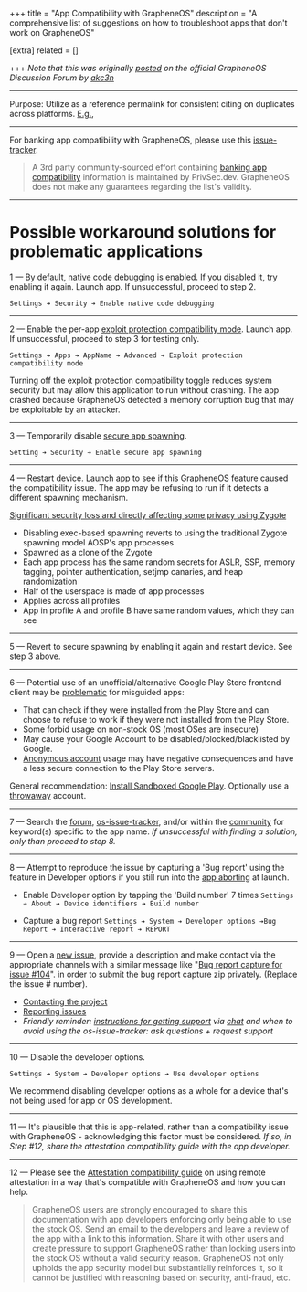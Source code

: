 +++
title = "App Compatibility with GrapheneOS"
description = "A comprehensive list of suggestions on how to troubleshoot apps that don't work on GrapheneOS"

[extra]
related = []

+++
_Note that this was originally [posted](https://discuss.grapheneos.org/d/8330-app-compatibility-with-grapheneos) on the official GrapheneOS Discussion Forum by [akc3n](https://discuss.grapheneos.org/u/akc3n)_

---

Purpose: Utilize as a reference permalink for consistent citing on duplicates across platforms. [E.g.](https://github.com/GrapheneOS/os-issue-tracker/issues/2578#issuecomment-1772174718),

---

For banking app compatibility with GrapheneOS, please use this [issue-tracker](https://github.com/PrivSec-dev/banking-apps-compat-report).

> A 3rd party community-sourced effort containing [banking app compatibility](https://privsec.dev/posts/android/banking-applications-compatibility-with-grapheneos/) information is maintained by PrivSec.dev. GrapheneOS does not make any guarantees regarding the list's validity.

---

# Possible workaround solutions for problematic applications

1 — By default, [native code debugging](https://grapheneos.org/usage#banking-apps) is enabled. If you disabled it, try enabling it again. Launch app. If unsuccessful, proceed to step 2.

`Settings ➔ Security ➔ Enable native code debugging`

---

2 — Enable the per-app [exploit protection compatibility mode](https://grapheneos.org/usage#bugs-uncovered-by-security-features). Launch app. If unsuccessful, proceed to step 3 for testing only.

`Settings ➔ Apps ➔ AppName ➔ Advanced ➔ Exploit protection compatibility mode`

Turning off the exploit protection compatibility toggle reduces system security but may allow this application to run without crashing. The app crashed because GrapheneOS detected a memory corruption bug that may be exploitable by an attacker.

---

3 — Temporarily disable [secure app spawning](https://grapheneos.org/usage#exec-spawning).

`Setting ➔ Security ➔ Enable secure app spawning`

---

4 — Restart device. Launch app to see if this GrapheneOS feature caused the compatibility issue. The app may be refusing to run if it detects a different spawning mechanism.

[Significant security loss and directly affecting some privacy using Zygote](https://old.reddit.com/r/GrapheneOS/comments/tq0k7q/comment/i2ex547/)

- Disabling exec-based spawning reverts to using the traditional Zygote spawning model AOSP's app processes
- Spawned as a clone of the Zygote
- Each app process has the same random secrets for ASLR, SSP, memory tagging, pointer authentication, setjmp canaries, and heap randomization
- Half of the userspace is made of app processes
- Applies across all profiles
- App in profile A and profile B have same random values, which they can see

---

5 — Revert to secure spawning by enabling it again and restart device. See step 3 above.

---

6 — Potential use of an unofficial/alternative Google Play Store frontend client may be [problematic](https://akc3n.page/posts/banking-app-issues/#auroraoss-is-problematic) for misguided apps:

- That can check if they were installed from the Play Store and can choose to refuse to work if they were not installed from the Play Store.
- Some forbid usage on non-stock OS (most OSes are insecure)
- May cause your Google Account to be disabled/blocked/blacklisted by Google.
- [Anonymous account](https://twitter.com/GrapheneOS/status/1661989816584511489) usage may have negative consequences and have a less secure connection to the Play Store servers.

General recommendation: [Install Sandboxed Google Play](https://grapheneos.org/usage#sandboxed-google-play). Optionally use a [throwaway](https://twitter.com/search?q=throwaway%20%28from%3Agrapheneos%29&src=typed_query) account.

---

7 — Search the [forum](https://discuss.grapheneos.org/), [os-issue-tracker](https://github.com/GrapheneOS/os-issue-tracker/issues), and/or within the [community](https://grapheneos.org/contact#community) for keyword(s) specific to the app name. _If unsuccessful with finding a solution, only than proceed to step 8._

---

8 — Attempt to reproduce the issue by capturing a 'Bug report' using the feature in Developer options if you still run into the [app aborting](https://grapheneos.org/usage#banking-apps:~:text=if%20you%20run%20into%20an%20application%20aborting) at launch.

- Enable Developer option by tapping the 'Build number' 7 times
`Settings ➔ About ➔ Device identifiers ➔ Build number`

- Capture a bug report
`Settings ➔ System ➔ Developer options ➔Bug Report ➔ Interactive report ➔ REPORT`

---

9 — Open a [new issue](https://github.com/GrapheneOS/os-issue-tracker/issues/new), provide a description and make contact via the appropriate channels with a similar message like "[Bug report capture for issue #104](https://grapheneos.org/usage#banking-apps:~:text=bug%20report%20capture%20for%20issue%20%23104)". in order to submit the bug report capture zip privately. (Replace the issue # number).

- [Contacting the project](https://grapheneos.org/contact#contacting-the-project)
- [Reporting issues](https://grapheneos.org/contact#reporting-issues)
- _Friendly reminder: [instructions for getting support](https://github.com/GrapheneOS/.github/blob/main/SUPPORT.md) via [chat](https://grapheneos.org/contact#community) and when to avoid using the os-issue-tracker: ask questions + request support_

---

10 — Disable the developer options.

`Settings ➔ System ➔ Developer options ➔ Use developer options`

We recommend disabling developer options as a whole for a device that's not being used for app or OS development.

---

11 — It's plausible that this is app-related, rather than a compatibility issue with GrapheneOS - acknowledging this factor must be considered. _If so, in Step #12, share the attestation compatibility guide with the app developer._

---

12 — Please see the [Attestation compatibility guide](https://grapheneos.org/articles/attestation-compatibility-guide) on using remote attestation in a way that's compatible with GrapheneOS and how you can help.

> GrapheneOS users are strongly encouraged to share this documentation with app developers enforcing only being able to use the stock OS. Send an email to the developers and leave a review of the app with a link to this information. Share it with other users and create pressure to support GrapheneOS rather than locking users into the stock OS without a valid security reason. GrapheneOS not only upholds the app security model but substantially reinforces it, so it cannot be justified with reasoning based on security, anti-fraud, etc.